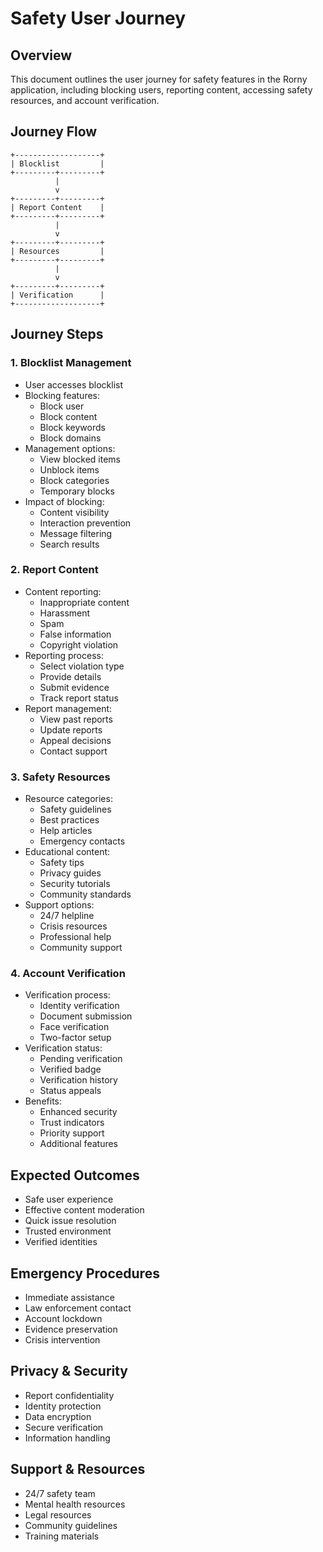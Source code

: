 # Safety User Journey

## Overview
This document outlines the user journey for safety features in the Rorny application, including blocking users, reporting content, accessing safety resources, and account verification.

## Journey Flow
```
+-------------------+
| Blocklist         |
+---------+---------+
          |
          v
+---------+---------+
| Report Content    |
+---------+---------+
          |
          v
+---------+---------+
| Resources         |
+---------+---------+
          |
          v
+---------+---------+
| Verification      |
+-------------------+
```

## Journey Steps

### 1. Blocklist Management
- User accesses blocklist
- Blocking features:
  - Block user
  - Block content
  - Block keywords
  - Block domains
- Management options:
  - View blocked items
  - Unblock items
  - Block categories
  - Temporary blocks
- Impact of blocking:
  - Content visibility
  - Interaction prevention
  - Message filtering
  - Search results

### 2. Report Content
- Content reporting:
  - Inappropriate content
  - Harassment
  - Spam
  - False information
  - Copyright violation
- Reporting process:
  - Select violation type
  - Provide details
  - Submit evidence
  - Track report status
- Report management:
  - View past reports
  - Update reports
  - Appeal decisions
  - Contact support

### 3. Safety Resources
- Resource categories:
  - Safety guidelines
  - Best practices
  - Help articles
  - Emergency contacts
- Educational content:
  - Safety tips
  - Privacy guides
  - Security tutorials
  - Community standards
- Support options:
  - 24/7 helpline
  - Crisis resources
  - Professional help
  - Community support

### 4. Account Verification
- Verification process:
  - Identity verification
  - Document submission
  - Face verification
  - Two-factor setup
- Verification status:
  - Pending verification
  - Verified badge
  - Verification history
  - Status appeals
- Benefits:
  - Enhanced security
  - Trust indicators
  - Priority support
  - Additional features

## Expected Outcomes
- Safe user experience
- Effective content moderation
- Quick issue resolution
- Trusted environment
- Verified identities

## Emergency Procedures
- Immediate assistance
- Law enforcement contact
- Account lockdown
- Evidence preservation
- Crisis intervention

## Privacy & Security
- Report confidentiality
- Identity protection
- Data encryption
- Secure verification
- Information handling

## Support & Resources
- 24/7 safety team
- Mental health resources
- Legal resources
- Community guidelines
- Training materials

